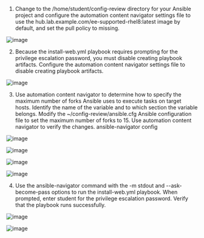1. Change to the /home/student/config-review directory for your Ansible project and configure the automation content navigator settings file to use the hub.lab.example.com/ee-supported-rhel8:latest image by default, and set the pull policy to missing.

![image](https://github.com/anuja2015/Redhat/assets/16287330/f76dc6cc-5a0f-4bea-90ff-a07d423cdfde)

2. Because the install-web.yml playbook requires prompting for the privilege escalation password, you must disable creating playbook artifacts. Configure the automation content navigator settings file to disable creating playbook artifacts.

![image](https://github.com/anuja2015/Redhat/assets/16287330/20696d84-bc69-41d6-ad05-c6d0b9cfc52a)

3. Use automation content navigator to determine how to specify the maximum number of forks Ansible uses to execute tasks on target hosts. Identify the name of the variable and to which section the variable belongs. Modify the ~/config-review/ansible.cfg Ansible configuration file to set the maximum number of forks to 15. Use automation content navigator to verify the changes.
          ansible-navigator config
        
![image](https://github.com/anuja2015/Redhat/assets/16287330/879cdacc-122d-4e9a-8ae2-53b72f32aa28)

![image](https://github.com/anuja2015/Redhat/assets/16287330/8abd3f02-61a7-40d3-96da-97f71511cb7c)

![image](https://github.com/anuja2015/Redhat/assets/16287330/ee8a08ae-cde7-46e2-bc7f-4fcb2088fe33)

![image](https://github.com/anuja2015/Redhat/assets/16287330/a59b2054-10de-44f3-bd41-cbb7d56e0750)


4. Use the ansible-navigator command with the -m stdout and --ask-become-pass options to run the install-web.yml playbook. When prompted, enter student for the privilege escalation password. Verify that the playbook runs successfully.

![image](https://github.com/anuja2015/Redhat/assets/16287330/3bbd8e57-61d1-4d11-a04b-b5766b8fce4f)

![image](https://github.com/anuja2015/Redhat/assets/16287330/7dddc64f-3025-40da-ac5b-385893633342)


